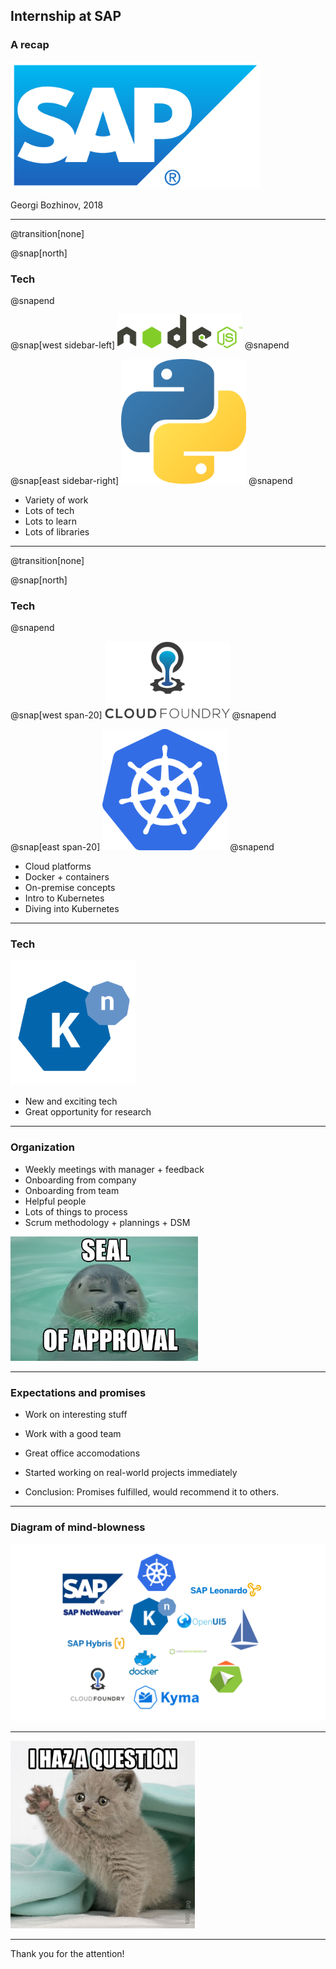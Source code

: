 ## Internship at SAP

### A recap

<img src="assets/sap.png" width="400">

Georgi Bozhinov, 2018

---
@transition[none]

@snap[north]
### Tech
@snapend

@snap[west sidebar-left]
<img src="assets/nodejs.png" width="200">
@snapend

@snap[east sidebar-right]
<img src="assets/python.png" width="200">
@snapend

- Variety of work
- Lots of tech
- Lots to learn
- Lots of libraries

---
@transition[none]

@snap[north]
### Tech
@snapend

@snap[west span-20]
<img src="assets/cloudfoundry.png" width="200"> 
@snapend

@snap[east span-20]
<img src="assets/kubernetes.png" width="200">
@snapend

- Cloud platforms
- Docker + containers
- On-premise concepts
- Intro to Kubernetes
- Diving into Kubernetes

---

### Tech

<img src="assets/knative.png" width="200">

- New and exciting tech
- Great opportunity for research

---
### Organization

- Weekly meetings with manager + feedback
- Onboarding from company
- Onboarding from team
- Helpful people
- Lots of things to process
- Scrum methodology + plannings + DSM

<img src="assets/seal.jpg" width="300">

---

### Expectations and promises

- Work on interesting stuff
- Work with a good team
- Great office accomodations
- Started working on real-world projects immediately

- Conclusion: Promises fulfilled, would recommend it to others.

---

### Diagram of mind-blowness

<img src="assets/SAPDiagram.png">

---

<img src="assets/question-cat.png">

---

Thank you for the attention!

